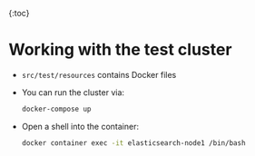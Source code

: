 {:toc}



# Working with the test cluster

- `src/test/resources` contains Docker files

- You can run the cluster via:

  ```bash
  docker-compose up
  ```

- Open a shell into the container:

  ```bash
  docker container exec -it elasticsearch-node1 /bin/bash
  ```

  

